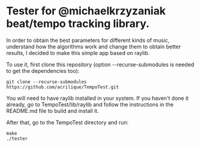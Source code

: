 # Tester for @michaelkrzyzaniak beat/tempo tracking library.

In order to obtain the best parameters for different kinds of music, understand how the algorithms work and change them to obtain better results, I decided to make this simple app based on raylib. 

To use it, first clone this repository (option --recurse-submodules is needed to get the dependencies too):

`git clone --recurse-submodules https://github.com/acrilique/TempoTest.git`

You will need to have raylib installed in your system. If you haven't done it already, go to TempoTest/lib/raylib and follow the instructions in the README.md file to build and install it.

After that, go to the TempoTest directory and run:
```
make
./tester
```